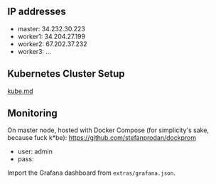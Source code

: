 ## IP addresses

- master: 34.232.30.223
- worker1: 34.204.27.199
- worker2: 67.202.37.232
- worker3: ...

## Kubernetes Cluster Setup

[kube.md](kube.md)

## Monitoring

On master node, hosted with Docker Compose (for simplicity's sake, because fuck k*be): https://github.com/stefanprodan/dockprom
- user: admin
- pass: <password>

Import the Grafana dashboard from `extras/grafana.json`.